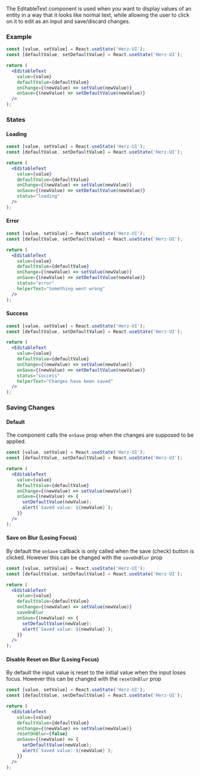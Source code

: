 The EditableText component is used when you want to display values of an entity in a way that it looks like normal text, while allowing the user to click on it to edit as an input and save/discard changes.

### Example

```jsx
const [value, setValue] = React.useState('Herz-UI');
const [defaultValue, setDefaultValue] = React.useState('Herz-UI');

return (
  <EditableText
    value={value}
    defaultValue={defaultValue}
    onChange={(newValue) => setValue(newValue)}
    onSave={(newValue) => setDefaultValue(newValue)}
  />
);
```

### States

#### Loading

```jsx
const [value, setValue] = React.useState('Herz-UI');
const [defaultValue, setDefaultValue] = React.useState('Herz-UI');

return (
  <EditableText
    value={value}
    defaultValue={defaultValue}
    onChange={(newValue) => setValue(newValue)}
    onSave={(newValue) => setDefaultValue(newValue)}
    status="loading"
  />
);
```

#### Error

```jsx
const [value, setValue] = React.useState('Herz-UI');
const [defaultValue, setDefaultValue] = React.useState('Herz-UI');

return (
  <EditableText
    value={value}
    defaultValue={defaultValue}
    onChange={(newValue) => setValue(newValue)}
    onSave={(newValue) => setDefaultValue(newValue)}
    status="error"
    helperText="Something went wrong"
  />
);
```

#### Success

```jsx
const [value, setValue] = React.useState('Herz-UI');
const [defaultValue, setDefaultValue] = React.useState('Herz-UI');

return (
  <EditableText
    value={value}
    defaultValue={defaultValue}
    onChange={(newValue) => setValue(newValue)}
    onSave={(newValue) => setDefaultValue(newValue)}
    status="success"
    helperText="Changes have been saved"
  />
);
```

### Saving Changes

#### Default

The component calls the `onSave` prop when the changes are supposed to be applied.

```jsx
const [value, setValue] = React.useState('Herz-UI');
const [defaultValue, setDefaultValue] = React.useState('Herz-UI');

return (
  <EditableText
    value={value}
    defaultValue={defaultValue}
    onChange={(newValue) => setValue(newValue)}
    onSave={(newValue) => {
      setDefaultValue(newValue);
      alert(`Saved value: ${newValue}`);
    }}
  />
);
```

#### Save on Blur (Losing Focus)

By default the `onSave` callback is only called when the save (check) button is clicked. However this can be changed with the `saveOnBlur` prop

```jsx
const [value, setValue] = React.useState('Herz-UI');
const [defaultValue, setDefaultValue] = React.useState('Herz-UI');

return (
  <EditableText
    value={value}
    defaultValue={defaultValue}
    onChange={(newValue) => setValue(newValue)}
    saveOnBlur
    onSave={(newValue) => {
      setDefaultValue(newValue);
      alert(`Saved value: ${newValue}`);
    }}
  />
);
```

#### Disable Reset on Blur (Losing Focus)

By default the input value is reset to the initial value when the input loses focus. However this can be changed with the `resetOnBlur` prop

```jsx
const [value, setValue] = React.useState('Herz-UI');
const [defaultValue, setDefaultValue] = React.useState('Herz-UI');

return (
  <EditableText
    value={value}
    defaultValue={defaultValue}
    onChange={(newValue) => setValue(newValue)}
    resetOnBlur={false}
    onSave={(newValue) => {
      setDefaultValue(newValue);
      alert(`Saved value: ${newValue}`);
    }}
  />
);
```
